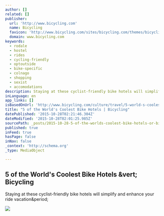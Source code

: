 ```yaml
---
author: []
related: []
publisher:
  url: 'http://www.bicycling.com'
  name: Bicycling
  favicon: 'http://www.bicycling.com/sites/bicycling.com/themes/bicycling/favicon.ico'
  domain: www.bicycling.com
keywords:
  - rodale
  - hostel
  - rides
  - cycling-friendly
  - optoutside
  - bike-specific
  - colnago
  - shopping
  - sexist
  - accomodations
description: Staying at these cyclist-friendly bike hotels will simplify and enhance your ride vacation.
inLanguage: en
app_links: []
isBasedOnUrl: 'http://www.bicycling.com/culture/travel/5-world-s-coolest-bike-hotels'
title: "5 of the World's Coolest Bike Hotels | Bicycling"
datePublished: '2015-10-28T02:21:46.304Z'
dateModified: '2015-10-28T02:01:25.985Z'
sourcePath: _posts/2015-10-28-5-of-the-worlds-coolest-bike-hotels-or-bicycling.md
published: true
inFeed: true
hasPage: false
inNav: false
_context: 'http://schema.org'
_type: MediaObject

---
```

<article style=""><h1>5 of the World's Coolest Bike Hotels &amp;vert; Bicycling</h1><p>Staying at these cyclist-friendly bike hotels will simplify and enhance your ride vacation&amp;period;</p><img src="http://www.bicycling.com/sites/bicycling.com/files/styles/slideshow-desktop/public/ridingfool.jpg?itok=WQkiNGU6" /></article>